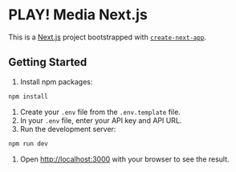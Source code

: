 # PLAY! Media Next.js

This is a [Next.js](https://nextjs.org/) project bootstrapped with [`create-next-app`](https://github.com/vercel/next.js/tree/canary/packages/create-next-app).

## Getting Started

1. Install npm packages:

```bash
npm install
```

1. Create your `.env` file from the `.env.template` file.
1. In your `.env` file, enter your API key and API URL.
1. Run the development server:

```bash
npm run dev
```

1. Open [http://localhost:3000](http://localhost:3000) with your browser to see the result.
